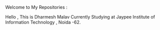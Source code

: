 Welcome to My Repositories :

Hello , This is Dharmesh Malav
Currently Studying at Jaypee Institute of Information Technology , Noida -62.

